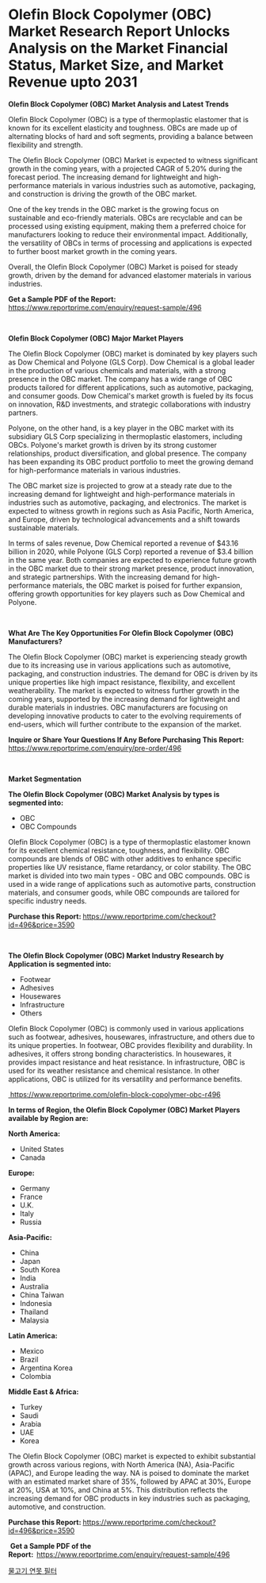 <p><h1>Olefin Block Copolymer (OBC) Market Research Report Unlocks Analysis on the Market Financial Status, Market Size, and Market Revenue upto 2031</h1></p><p><strong>Olefin Block Copolymer (OBC) Market Analysis and Latest Trends</strong></p>
<p><p>Olefin Block Copolymer (OBC) is a type of thermoplastic elastomer that is known for its excellent elasticity and toughness. OBCs are made up of alternating blocks of hard and soft segments, providing a balance between flexibility and strength.</p><p>The Olefin Block Copolymer (OBC) Market is expected to witness significant growth in the coming years, with a projected CAGR of 5.20% during the forecast period. The increasing demand for lightweight and high-performance materials in various industries such as automotive, packaging, and construction is driving the growth of the OBC market.</p><p>One of the key trends in the OBC market is the growing focus on sustainable and eco-friendly materials. OBCs are recyclable and can be processed using existing equipment, making them a preferred choice for manufacturers looking to reduce their environmental impact. Additionally, the versatility of OBCs in terms of processing and applications is expected to further boost market growth in the coming years.</p><p>Overall, the Olefin Block Copolymer (OBC) Market is poised for steady growth, driven by the demand for advanced elastomer materials in various industries.</p></p>
<p><strong>Get a Sample PDF of the Report:&nbsp;</strong> <a href="https://www.reportprime.com/enquiry/request-sample/496">https://www.reportprime.com/enquiry/request-sample/496</a></p>
<p>&nbsp;</p>
<p><strong>Olefin Block Copolymer (OBC) Major Market Players</strong></p>
<p><p>The Olefin Block Copolymer (OBC) market is dominated by key players such as Dow Chemical and Polyone (GLS Corp). Dow Chemical is a global leader in the production of various chemicals and materials, with a strong presence in the OBC market. The company has a wide range of OBC products tailored for different applications, such as automotive, packaging, and consumer goods. Dow Chemical's market growth is fueled by its focus on innovation, R&D investments, and strategic collaborations with industry partners.</p><p>Polyone, on the other hand, is a key player in the OBC market with its subsidiary GLS Corp specializing in thermoplastic elastomers, including OBCs. Polyone's market growth is driven by its strong customer relationships, product diversification, and global presence. The company has been expanding its OBC product portfolio to meet the growing demand for high-performance materials in various industries.</p><p>The OBC market size is projected to grow at a steady rate due to the increasing demand for lightweight and high-performance materials in industries such as automotive, packaging, and electronics. The market is expected to witness growth in regions such as Asia Pacific, North America, and Europe, driven by technological advancements and a shift towards sustainable materials.</p><p>In terms of sales revenue, Dow Chemical reported a revenue of $43.16 billion in 2020, while Polyone (GLS Corp) reported a revenue of $3.4 billion in the same year. Both companies are expected to experience future growth in the OBC market due to their strong market presence, product innovation, and strategic partnerships. With the increasing demand for high-performance materials, the OBC market is poised for further expansion, offering growth opportunities for key players such as Dow Chemical and Polyone.</p></p>
<p>&nbsp;</p>
<p><strong>What Are The Key Opportunities For Olefin Block Copolymer (OBC) Manufacturers?</strong></p>
<p><p>The Olefin Block Copolymer (OBC) market is experiencing steady growth due to its increasing use in various applications such as automotive, packaging, and construction industries. The demand for OBC is driven by its unique properties like high impact resistance, flexibility, and excellent weatherability. The market is expected to witness further growth in the coming years, supported by the increasing demand for lightweight and durable materials in industries. OBC manufacturers are focusing on developing innovative products to cater to the evolving requirements of end-users, which will further contribute to the expansion of the market.</p></p>
<p><strong>Inquire or Share Your Questions If Any Before Purchasing This Report:</strong> <a href="https://www.reportprime.com/enquiry/pre-order/496">https://www.reportprime.com/enquiry/pre-order/496</a></p>
<p>&nbsp;</p>
<p><strong>Market Segmentation</strong></p>
<p><strong>The Olefin Block Copolymer (OBC) Market Analysis by types is segmented into:</strong></p>
<p><ul><li>OBC</li><li>OBC Compounds</li></ul></p>
<p><p>Olefin Block Copolymer (OBC) is a type of thermoplastic elastomer known for its excellent chemical resistance, toughness, and flexibility. OBC compounds are blends of OBC with other additives to enhance specific properties like UV resistance, flame retardancy, or color stability. The OBC market is divided into two main types - OBC and OBC compounds. OBC is used in a wide range of applications such as automotive parts, construction materials, and consumer goods, while OBC compounds are tailored for specific industry needs.</p></p>
<p><strong>Purchase this Report:&nbsp;</strong><a href="https://www.reportprime.com/checkout?id=496&price=3590">https://www.reportprime.com/checkout?id=496&price=3590</a></p>
<p>&nbsp;</p>
<p><strong>The Olefin Block Copolymer (OBC) Market Industry Research by Application is segmented into:</strong></p>
<p><ul><li>Footwear</li><li>Adhesives</li><li>Housewares</li><li>Infrastructure</li><li>Others</li></ul></p>
<p><p>Olefin Block Copolymer (OBC) is commonly used in various applications such as footwear, adhesives, housewares, infrastructure, and others due to its unique properties. In footwear, OBC provides flexibility and durability. In adhesives, it offers strong bonding characteristics. In housewares, it provides impact resistance and heat resistance. In infrastructure, OBC is used for its weather resistance and chemical resistance. In other applications, OBC is utilized for its versatility and performance benefits.</p></p>
<p><a href="https://www.reportprime.com/olefin-block-copolymer-obc-r496">&nbsp;https://www.reportprime.com/olefin-block-copolymer-obc-r496</a></p>
<p><strong>In terms of Region, the Olefin Block Copolymer (OBC) Market Players available by Region are:</strong></p>
<p>
    <p> <strong> North America: </strong>
        <ul>
            <li>United States</li>
            <li>Canada</li>
        </ul>
        </p> 
    <p> <strong> Europe: </strong>
        <ul>
            <li>Germany</li>
            <li>France</li>
            <li>U.K.</li>
            <li>Italy</li>
            <li>Russia</li>
        </ul>
        </p> 
    <p> <strong> Asia-Pacific: </strong>
        <ul>
            <li>China</li>
            <li>Japan</li>
            <li>South Korea</li>
            <li>India</li>
            <li>Australia</li>
            <li>China Taiwan</li>
            <li>Indonesia</li>
            <li>Thailand</li>
            <li>Malaysia</li>
        </ul>
        </p> 
    <p> <strong> Latin America: </strong>
        <ul>
            <li>Mexico</li>
            <li>Brazil</li>
            <li>Argentina Korea</li>
            <li>Colombia</li>
        </ul>
        </p> 
    <p> <strong> Middle East & Africa: </strong>
        <ul>
            <li>Turkey</li>
            <li>Saudi</li>
            <li>Arabia</li>
            <li>UAE</li>
            <li>Korea</li>
        </ul>
    </p>
    </p>
<p><p>The Olefin Block Copolymer (OBC) market is expected to exhibit substantial growth across various regions, with North America (NA), Asia-Pacific (APAC), and Europe leading the way. NA is poised to dominate the market with an estimated market share of 35%, followed by APAC at 30%, Europe at 20%, USA at 10%, and China at 5%. This distribution reflects the increasing demand for OBC products in key industries such as packaging, automotive, and construction.</p></p>
<p><strong>Purchase this Report: </strong><a href="https://www.reportprime.com/checkout?id=496&price=3590">https://www.reportprime.com/checkout?id=496&price=3590</a></p>
<p>&nbsp;<strong>Get a Sample PDF of the Report:&nbsp;&nbsp;</strong><a href="https://www.reportprime.com/enquiry/request-sample/496">https://www.reportprime.com/enquiry/request-sample/496</a></p>
<p><strong></strong></p>
<p><p><a href="https://github.com/CarmellaLang1/Market-Research-Report-List-1/blob/main/920667667595.md">물고기 연못 필터</a></p></p>